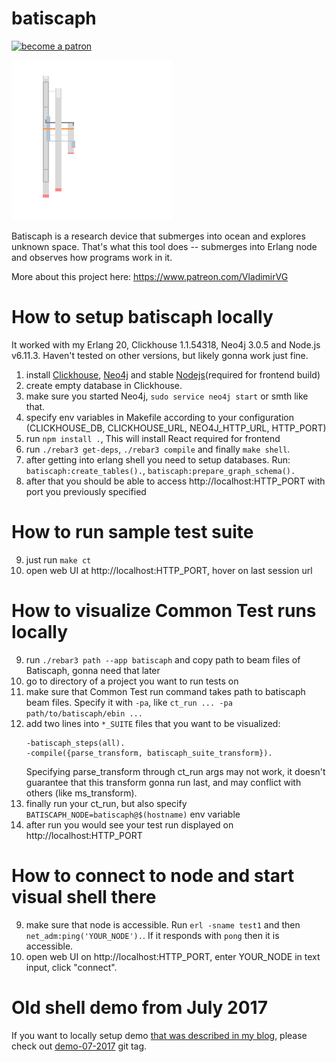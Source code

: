 # batiscaph

[![become a patron](https://c5.patreon.com/external/logo/become_a_patron_button.png)](https://www.patreon.com/VladimirVG)

![batiscaph display example](https://github.com/vladimir-vg/batiscaph/raw/demo-01-2018/open_port_and_change_owner.gif)

Batiscaph is a research device that submerges into ocean and explores unknown space.
That's what this tool does -- submerges into Erlang node and observes how programs work in it.

More about this project here: https://www.patreon.com/VladimirVG

# How to setup batiscaph locally

It worked with my Erlang 20, Clickhouse 1.1.54318, Neo4j 3.0.5 and Node.js v6.11.3.
Haven't tested on other versions, but likely gonna work just fine.

 1. install [Clickhouse](https://clickhouse.yandex/), [Neo4j](https://neo4j.com/) and stable [Nodejs](https://nodejs.org/en/)(required for frontend build)
 2. create empty database in Clickhouse.
 3. make sure you started Neo4j, `sudo service neo4j start` or smth like that.
 4. specify env variables in Makefile according to your configuration (CLICKHOUSE_DB, CLICKHOUSE_URL, NEO4J_HTTP_URL, HTTP_PORT)
 5. run `npm install .`, This will install React required for frontend
 6. run `./rebar3 get-deps`, `./rebar3 compile` and finally `make shell`.
 7. after getting into erlang shell you need to setup databases.
    Run: `batiscaph:create_tables().`, `batiscaph:prepare_graph_schema().`
 8. after that you should be able to access http://localhost:HTTP_PORT with port you previously specified

# How to run sample test suite

 9. just run `make ct`
 10. open web UI at http://localhost:HTTP_PORT, hover on last session url

# How to visualize Common Test runs locally

 9. run `./rebar3 path --app batiscaph` and copy path to beam files of Batiscaph, gonna need that later
 10. go to directory of a project you want to run tests on
 11. make sure that Common Test run command takes path to batiscaph beam files.
     Specify it with `-pa`, like `ct_run ... -pa path/to/batiscaph/ebin ...`
 12. add two lines into `*_SUITE` files that you want to be visualized:
     ```
     -batiscaph_steps(all).
     -compile({parse_transform, batiscaph_suite_transform}).
     ```
     Specifying parse_transform through ct_run args may not work,
     it doesn't guarantee that this transform gonna run last,
     and may conflict with others (like ms_transform).
  13. finally run your ct_run, but also specify `BATISCAPH_NODE=batiscaph@$(hostname)` env variable
  14. after run you would see your test run displayed on http://localhost:HTTP_PORT

# How to connect to node and start visual shell there

 9. make sure that node is accessible.
    Run `erl -sname test1` and then `net_adm:ping('YOUR_NODE').`.
    If it responds with `pong` then it is accessible.
 10. open web UI on http://localhost:HTTP_PORT, enter YOUR_NODE in text input, click "connect".

# Old shell demo from July 2017

If you want to locally setup demo [that was described in my blog](http://vladimir-vg.me/erlang-shell-visualization-demo/), please check out [demo-07-2017](https://github.com/vladimir-vg/batiscaph/tree/demo-07-2017) git tag.
